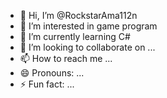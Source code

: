 - 👋 Hi, I’m @RockstarAma112n
- 👀 I’m interested in game program
- 🌱 I’m currently learning C#
- 💞️ I’m looking to collaborate on ...
- 📫 How to reach me ...
- 😄 Pronouns: ...
- ⚡ Fun fact: ...

<!---
RockstarAma112n/RockstarAma112n is a ✨ special ✨ repository because its `README.md` (this file) appears on your GitHub profile.
You can click the Preview link to take a look at your changes.
--->
